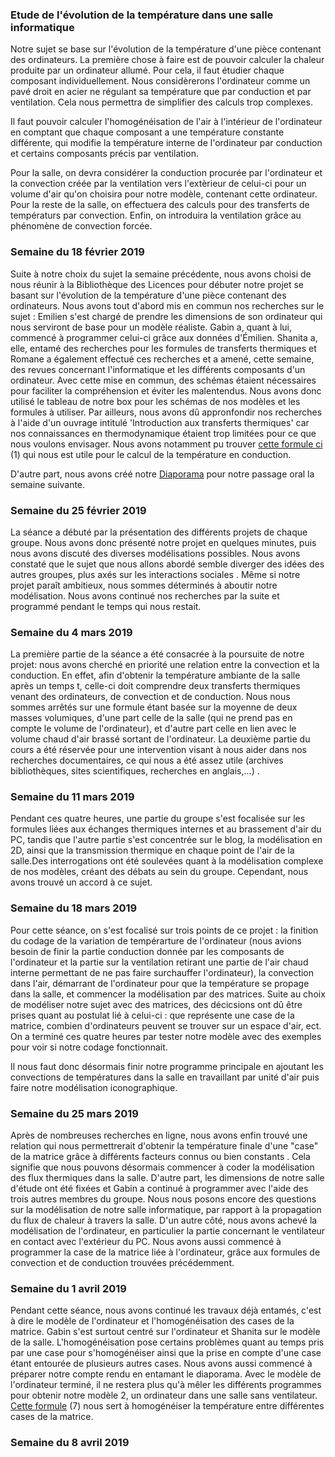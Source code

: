 ### Etude de l'évolution de la température dans une salle informatique

Notre sujet se base sur l'évolution de la température d'une pièce contenant des ordinateurs.
La première chose à faire est de pouvoir calculer la chaleur produite par un ordinateur allumé. Pour cela, il faut étudier chaque
composant individuellement. Nous considèrerons l'ordinateur comme un pavé droit en acier ne régulant sa température que par 
conduction et par ventilation. Cela nous permettra de simplifier des calculs trop complexes.

Il faut pouvoir calculer l'homogénéisation de l'air à l'intérieur de l'ordinateur en comptant que chaque composant a une 
température constante différente, qui modifie la température interne de l'ordinateur par conduction et certains composants précis
par ventilation.

Pour la salle, on devra considérer la conduction procurée par l'ordinateur et la convection créée par la ventilation vers l'extèrieur de celui-ci pour un volume d'air qu'on choisira pour notre modèle, contenant cette ordinateur. Pour la reste de la salle, on effectuera des calculs pour des transferts de températurs par convection. Enfin, on introduira la ventilation grâce au phénomène de convection forcée.

### Semaine du 18 février 2019

Suite à notre choix du sujet la semaine précédente, nous avons choisi de nous réunir à la Bibliothèque des Licences pour débuter notre projet se basant sur l'évolution de la température d'une pièce contenant des ordinateurs. Nous avons tout d'abord mis en commun nos recherches sur le sujet : Emilien s'est chargé de prendre les dimensions de son ordinateur qui nous serviront de base pour un modèle réaliste. Gabin a, quant à lui, commencé à programmer celui-ci grâce aux données d'Émilien. Shanita a, elle, entamé des recherches pour les formules de transferts thermiques et Romane a également effectué ces recherches et a amené, cette semaine, des revues concernant l'informatique et les différents composants d'un ordinateur. Avec cette mise en commun, des schémas étaient nécessaires pour faciliter la compréhension et éviter les malentendus. Nous avons donc utilisé le tableau de notre box pour les schémas de nos modèles et les formules à utiliser. Par ailleurs, nous avons dû appronfondir nos recherches à l'aide d'un ouvrage intitulé 'Introduction aux transferts thermiques' car nos connaissances en thermodynamique étaient trop limitées pour ce que nous voulons envisager. Nous avons notamment pu trouver [cette formule ci](https://github.com/are2019-mipia1a2/Temperature-salle-info/blob/master/formules.pdf) (1) qui nous est utile pour le calcul de la température en conduction.

D'autre part, nous avons créé notre [Diaporama](https://github.com/are2019-mipia1a2/Temperature-salle-info/blob/master/Diapo%20pr%C3%A9sentation.odp) pour notre passage oral la semaine suivante.

### Semaine du 25 février 2019

La séance a débuté par la présentation des différents projets de chaque groupe. Nous avons donc présenté notre projet en quelques minutes, puis nous avons discuté des diverses modélisations possibles. Nous avons constaté que le sujet que nous allons abordé semble diverger des idées des autres groupes, plus axés sur les interactions sociales . Même si notre projet paraît ambitieux, nous sommes déterminés à aboutir notre modélisation. Nous avons continué nos recherches par la suite et programmé pendant le temps qui nous restait.

### Semaine du 4 mars 2019

La première partie de la séance a été consacrée à la poursuite de notre projet: nous avons cherché en priorité une relation entre la convection et la conduction. En effet, afin d'obtenir la température ambiante de la salle après un temps t, celle-ci doit comprendre deux transferts thermiques venant des ordinateurs, de convection et de conduction. Nous nous sommes arrêtés sur une formule étant basée sur la moyenne de deux masses volumiques, d'une part celle de la salle (qui ne prend pas en compte le volume de l'ordinateur), et d'autre part celle en lien avec le volume chaud d'air brassé sortant de l'ordinateur. La deuxième partie du cours a été réservée pour une intervention visant à nous aider dans nos recherches documentaires, ce qui nous a été assez utile (archives bibliothèques, sites scientifiques, recherches en anglais,...) .

### Semaine du 11 mars 2019

Pendant ces quatre heures, une partie du groupe s'est focalisée sur les formules liées aux échanges thermiques internes et au brassement d'air du PC, tandis que l'autre partie s'est concentrée sur le blog, la modélisation en 2D, ainsi que la transmission thermique en chaque point de l'air de la salle.Des interrogations ont été soulevées quant à la modélisation complexe de nos modèles, créant des débats au sein du groupe. Cependant, nous avons trouvé un accord à ce sujet.

### Semaine du 18 mars 2019

Pour cette séance, on s'est focalisé sur trois points de ce projet : la finition du codage de la variation de tempérarture de l'ordinateur (nous avions besoin de finir la partie conduction donnée par les composants de l'ordinateur et la partie sur la ventilation retirant une partie de l'air chaud interne permettant de ne pas faire surchauffer l'ordinateur), la convection dans l'air, démarrant de l'ordinateur pour que la température se propage dans la salle, et commencer la modélisation par des matrices. 
Suite au choix de modéliser notre sujet avec des matrices, des décicsions ont dû être prises quant au postulat lié à celui-ci : que représente une case de la matrice, combien d'ordinateurs peuvent se trouver sur un espace d'air, ect. 
On a terminé ces quatre heures par tester notre modèle avec des exemples pour voir si notre codage fonctionnait.

Il nous faut donc désormais finir notre programme principale en ajoutant les convections de températures dans la salle en travaillant par unité d'air puis faire notre modélisation iconographique.

### Semaine du 25 mars 2019

Après de nombreuses recherches en ligne, nous avons enfin trouvé une relation qui nous permettrerait d'obtenir la température finale d'une "case" de la matrice grâce à différents facteurs connus ou bien constants . Cela signifie que nous pouvons désormais commencer à coder la modélisation des flux thermiques dans la salle. D'autre part, les dimensions de notre salle d'étude ont été fixées et Gabin a continué à programmer avec l'aide des trois autres membres du groupe. Nous nous posons encore des questions sur la modélisation de notre salle informatique, par rapport à la propagation du flux de chaleur à travers la salle. D'un autre côté, nous avons achevé la modélisation de l'ordinateur, en particulier la partie concernant le ventilateur en contact avec l'extérieur du PC. Nous avons aussi commencé à programmer la case de la matrice liée à l'ordinateur, grâce aux formules de convection et de conduction trouvées précédemment. 

### Semaine du 1 avril 2019

Pendant cette séance, nous avons continué les travaux déjà entamés, c'est à dire le modèle de l'ordinateur et l'homogénéisation des cases de la matrice. Gabin s'est surtout centré sur l'ordinateur et Shanita sur le modèle de la salle. L'homogénéisation pose certains problèmes quant au temps pris par une case pour s'homogénéiser ainsi que la prise en compte d'une case étant entourée de plusieurs autres cases. Nous avons aussi commencé à préparer notre compte rendu en entamant le diaporama. Avec le modèle de l'ordinateur terminé, il ne restera plus qu'à mêler les différents programmes pour obtenir notre modèle 2, un ordinateur dans une salle sans ventilateur. [Cette formule](https://github.com/are2019-mipia1a2/Temperature-salle-info/blob/master/formulesV2.pdf) (7) nous sert à homogénéiser la température entre différentes cases de la matrice.

### Semaine du 8 avril 2019




